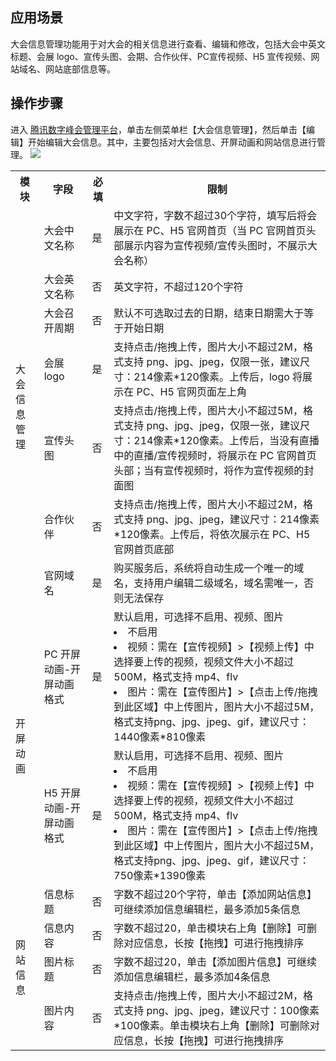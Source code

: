 ## 应用场景
大会信息管理功能用于对大会的相关信息进行查看、编辑和修改，包括大会中英文标题、会展 logo、宣传头图、会期、合作伙伴、PC宣传视频、H5 宣传视频、网站域名、网站底部信息等。

## 操作步骤
进入 [腾讯数字峰会管理平台](https://summit.tx-exhibition.com/operation/#/conferenceInfoManage)，单击左侧菜单栏【大会信息管理】，然后单击【编辑】开始编辑大会信息。其中，主要包括对大会信息、开屏动画和网站信息进行管理。
![](https://main.qcloudimg.com/raw/5760e01492313d080adaf809f40d4f1c.png)

<table>
<tr>
<th>模块</th>
<th>字段</th>
<th>必填</th>
<th>限制</th>
</tr>
<tr>
<td rowspan="7">大会信息管理</td>
<td>大会中文名称</td>
<td>是</td>
<td>中文字符，字数不超过30个字符，填写后将会展示在 PC、H5 官网首页（当 PC 官网首页头部展示内容为宣传视频/宣传头图时，不展示大会名称）</td>
</tr>
<tr>
<td>大会英文名称</td>
<td>否</td>
<td>英文字符，不超过120个字符</td>
</tr>
<tr>
<td>大会召开周期</td>
<td>否</td>
<td>默认不可选取过去的日期，结束日期需大于等于开始日期</td>
</tr>
<tr>
<td>会展 logo</td>
<td>是</td>
<td>支持点击/拖拽上传，图片大小不超过2M，格式支持 png、jpg、jpeg，仅限一张，建议尺寸：214像素*120像素。上传后，logo 将展示在 PC、H5 官网页面左上角</td>
</tr>
<tr>
<td>宣传头图</td>
<td>否</td>
<td>支持点击/拖拽上传，图片大小不超过5M，格式支持 png、jpg、jpeg，仅限一张，建议尺寸：214像素*120像素。上传后，当没有直播中的直播/宣传视频时，将展示在 PC 官网首页头部；当有宣传视频时，将作为宣传视频的封面图</td>
</tr>
<tr>
<td>合作伙伴</td>
<td>否</td>
<td>支持点击/拖拽上传，图片大小不超过2M，格式支持 png、jpg、jpeg，建议尺寸：214像素*120像素。上传后，将依次展示在 PC、H5 官网首页底部</td>
</tr>
<tr>
<td>官网域名</td>
<td>是</td>
<td>购买服务后，系统将自动生成一个唯一的域名，支持用户编辑二级域名，域名需唯一，否则无法保存</td>
</tr>
<tr>
<td rowspan="2">开屏动画</td>
<td>PC 开屏动画-开屏动画格式</td>
<td>是</td>
<td> 默认启用，可选择不启用、视频、图片<li>不启用<li>视频：需在【宣传视频】>【视频上传】中选择要上传的视频，视频文件大小不超过500M，格式支持 mp4、flv<li>图片：需在【宣传图片】>【点击上传/拖拽到此区域】中上传图片，图片大小不超过5M，格式支持png、jpg、jpeg、gif，建议尺寸：1440像素*810像素</td>
</tr>
<tr>
<td>H5 开屏动画-开屏动画格式</td>
<td>是</td>
<td>默认启用，可选择不启用、视频、图片<li>不启用<li>视频：需在【宣传视频】>【视频上传】中选择要上传的视频，视频文件大小不超过500M，格式支持 mp4、flv<li>图片：需在【宣传图片】>【点击上传/拖拽到此区域】中上传图片，图片大小不超过5M，格式支持png、jpg、jpeg、gif，建议尺寸：750像素*1390像素 </td>
</tr>
<tr>
<td rowspan="4">网站信息</td>
<td>信息标题</td>
<td>否</td>
<td> 字数不超过20个字符，单击【添加网站信息】可继续添加信息编辑栏，最多添加5条信息 </td>
</tr>
<tr>
<td>信息内容</td>
<td>否</td>
<td>字数不超过20，单击模块右上角【删除】可删除对应信息，长按【拖拽】可进行拖拽排序</td>
</tr>
<tr>
<td>图片标题</td>
<td>否</td>
<td>字数不超过20，单击【添加图片信息】可继续添加信息编辑栏，最多添加4条信息 </td>
</tr>
<tr>
<td>图片内容</td>
<td>否</td>
<td>支持点击/拖拽上传，图片大小不超过2M，格式支持 png、jpg、jpeg，建议尺寸：100像素*100像素。单击模块右上角【删除】可删除对应信息，长按【拖拽】可进行拖拽排序 </td>
</tr>
</table>

 
